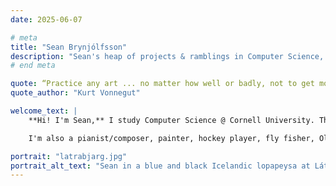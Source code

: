 ```yaml
---
date: 2025-06-07

# meta
title: "Sean Brynjólfsson"
description: "Sean's heap of projects & ramblings in Computer Science, with special affinity for Vision, Graphics, Robotics, and Agricultural Technology."  
# end meta    

quote: “Practice any art ... no matter how well or badly, not to get money and fame, but to experience becoming, to find out what’s inside you, to make your soul grow.”
quote_author: "Kurt Vonnegut"

welcome_text: |
    **Hi! I'm Sean,** I study Computer Science @ Cornell University. This page summarizes my undergraduate work in computer graphics/vision, robotics, and simulation.

    I'm also a pianist/composer, painter, hockey player, fly fisher, Old Norse/Latin poetry enthusiast, graphic designer, and soon-to-be figure skater!

portrait: "latrabjarg.jpg"
portrait_alt_text: "Sean in a blue and black Icelandic lopapeysa at Látrabjarg."
---
```

